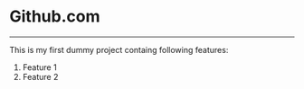 # Github.com
--------------
This is my first dummy project containg following features:
1. Feature 1
2. Feature 2
